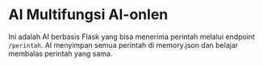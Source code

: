 # AI Multifungsi Al-onlen

Ini adalah AI berbasis Flask yang bisa menerima perintah melalui endpoint `/perintah`.
AI menyimpan semua perintah di memory.json dan belajar membalas perintah yang sama.